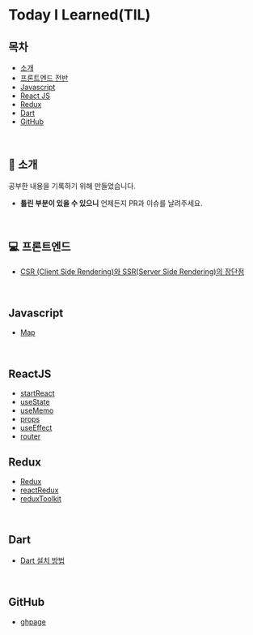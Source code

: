 # Today I Learned(TIL)

## 목차

- [소개](#tada-소개)
- [프론트엔드 전반](#computer-프론트엔드)
- [Javascript](#Javascript)
- [React JS](#ReactJS)
- [Redux](#Redux)
- [Dart](#Dart)
- [GitHub](#GitHub)

<br>

## :tada: 소개

공부한 내용을 기록하기 위해 만들었습니다.

- **틀린 부분이 있을 수 있으니** 언제든지 PR과 이슈를 날려주세요.

<br>

## :computer: 프론트엔드

- [CSR (Client Side Rendering)와 SSR(Server Side Rendering)의 장단점](https://github.com/leeseoshim/TIL/frontend/ccs-vs-ssr.md)

<br>

## Javascript

- [Map](https://github.com/leeseoshim/TIL/blob/main/javascript/map.md)

<br>

## ReactJS

- [startReact](https://github.com/leeseoshim/TIL/blob/main/React/startReact.md)
- [useState](https://github.com/leeseoshim/TIL/blob/main/React/useState.md)
- [useMemo](https://github.com/leeseoshim/TIL/blob/main/React/useMemo.md)
- [props](https://github.com/leeseoshim/TIL/blob/main/React/props.md)
- [useEffect](https://github.com/leeseoshim/TIL/blob/main/React/useEffect.md)
- [router](https://github.com/leeseoshim/TIL/blob/main/React/router.md)

## Redux

- [Redux](https://github.com/leeseoshim/TIL/blob/main/Redux/redux.md)
- [reactRedux](https://github.com/leeseoshim/TIL/blob/main/Redux/reactRedux.md)
- [reduxToolkit](https://github.com/leeseoshim/TIL/blob/main/Redux/reduxToolkit.md)

<br/>

## Dart

- [Dart 설치 방법](https://github.com/leeseoshim/TIL/blob/main/Dart/dart.md)

<br/>

## GitHub

- [ghpage](https://github.com/leeseoshim/TIL/blob/main/github/ghpage.md)
